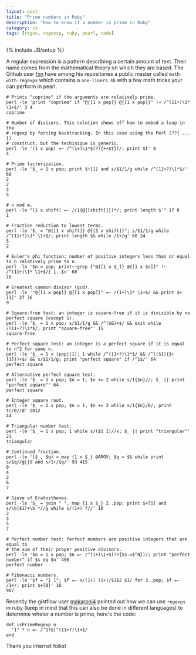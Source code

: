 ```yaml
---
layout: post
title: "Prime numbers in Ruby"
description: "How to know if a number is prime in Ruby"
category: cs
tags: [regex, regexsp, ruby, pearl, code]
---
```

{% include JB/setup %}


A regular expression is a pattern describing a certain amount of text. Their name comes from the mathematical theory on which they are based. The Github user [fxn](https://github.com/fxn) have among his repositories a public master called `math-with-regexps` which contains a `one-liners.sh` with a few math tricks your can perform in pearl. 

    # Prints "coprime" if the arguments are relatively prime.
	perl -le 'print "coprime" if "@{[1 x pop]} @{[1 x pop]}" !~ /^(11+)\1* \1+$/' 3 4
	coprime

	# Number of divisors. This solution shows off how to embed a loop in the
	# regexp by forcing backtracking. In this case using the Perl (??{ ... })
	# construct, but the techinique is generic.
	perl -le '(1 x pop) =~ /^(1+)\1*$(??{++$t})/; print $t' 8
	4

	# Prime factorization.
	perl -le '$_ = 1 x pop; print $+[1] and s/$1/1/g while /^(11+?)\1*$/' 60
	2
	2
	3
	5

	# n mod m.
	perl -le "(1 x shift) =~ /(1{@{[shift]}})*/; print length $'" 17 8
	1

	# Fraction reduction to lowest terms.
	perl -le '$_ = "@{[1 x shift]} @{[1 x shift]}"; s/$1/1/g while /^(11+?)\1* \1+$/; print length $& while /1+/g' 60 24
	5
	2

	# Euler's phi function: number of positive integers less than or equal to n relatively prime to n.
	perl -le '$n = pop; print~~grep {"@{[1 x $_]} @{[1 x $n]}" !~ /^(11+)\1* \1+$/} 1..$n' 60
	16

	# Greatest common divisor (gcd).
	perl -le '"@{[1 x pop]} @{[1 x pop]}" =~ /(1+)\1* \1+$/ && print $+[1]' 27 36
	9

	# Square-free test: an integer is square-free if it is divisible by no perfect square (except 1).
	perl -le '$_ = 1 x pop; s/$1/1/g && /^($&)+$/ && exit while /(11+?)\1*$/; print "square-free"' 15
	square-free

	# Perfect square test: an integer is a perfect square if it is equal to n^2 for some n.
	perl -le '$_ = 1 x (pop||1); 1 while /^(11+?)\1*$/ && /^(($1){$+[1]})+$/ && s/$1/1/g; print "perfect square" if /^1$/' 64
	perfect square

	# Alternative perfect square test.
	perl -le '$_ = 1 x pop; $n = 1; $n += 2 while s/1{$n}//; $_ || print "perfect square"' 64
	perfect square

	# Integer square root.
	perl -le '$_ = 1 x pop; $n = 1; $n += 2 while s/1{$n}/0/; print tr/0//d' 2012
	44

	# Triangular number test.
	perl -le '$_ = 1 x pop; 1 while s/($1 1)//x; $_ || print "triangular"' 21
	triangular

	# Continued fraction.
	perl -le '($_, $q) = map {1 x $_} @ARGV; $q = $& while print s/$q//g||0 and s/1+/$q/' 93 415
	0
	4
	2
	6
	7

	# Sieve of Eratosthenes.
	perl -le '$_ = join " ", map {1 x $_} 2..pop; print $+[1] and s/\b($1)+\b *//g while s/(1+) ?//' 10
	2
	3
	5
	7

	# Perfect number test: Perfect numbers are positive integers that are equal to
	# the sum of their proper positive divisors.
	perl -le '$n = 1 x pop; $n =~ /^(1+)\1+$(??{$s.=$^N})/; print "perfect number" if $s eq $n' 496
	perfect number

	# Fibonacci numbers.
	perl -le '$f = "1 1"; $f =~ s/(1+) (1+)/$1$2 $1/ for 3..pop; $f =~ /1+/; print $+[0]' 16
	987

Recently the gistflow user [makaroni4](http://gistflow.com/users/makaroni4) pointed out how we can use `regexps` in ruby (keep in mind that this can also be done in different languages) to determine wheter a number is prime, here's the code:

    def isPrimeRegexp n
      "1" * n =~ /^1?$|^(11+?)\1+$/
    end

 Thank you internet folks!



